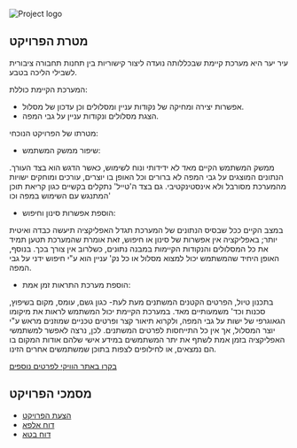 ![Project logo](https://raw.githubusercontent.com/ZehavaFeldman/City-Forest/master/Documnets/%D7%9C%D7%95%D7%92%D7%95%20%D7%9E%D7%9C%D7%90%20(2).png)

## מטרת הפרויקט
עיר יער היא מערכת קיימת שבכללותה נועדה ליצור קישוריות בין תחנות תחבורה ציבורית לשבילי הליכה בטבע.

המערכת הקיימת כוללת:
- אפשרות יצירה ומחיקה של נקודות עניין ומסלולים וכן עדכון של מסלול.
- הצגת מסלולים ונקודות עניין על גבי המפה.

מטרתו של הפרויקט הנוכחי:
- שיפור ממשק המשתמש:

ממשק המשתמש הקיים מאד לא ידידותי ונוח לשימוש, כאשר הדגש הוא בצד העורך. הנתונים המוצגים על גבי המפה לא ברורים וכל האופן בו יוצרים, עורכים ומוחקים ישויות מהמערכת מסורבל ולא אינסטינקטיבי. גם בצד ה'טייל' נתקלים בקשיים כגון קריאת תוכן המתנגש עם השימוש  במפה וכו'
- הוספת אפשרות סינון וחיפוש:

במצב הקיים ככל שבסיס הנתונים של המערכת תגדל האפליקציה תיעשה כבדה ואיטית יותר; באפליקציה אין אפשרות של סינון או חיפוש, זאת אומרת שהמערכת תטען תמיד את כל המסלולים והנקודות הקיימות במבנה נתונים, כשלרוב אין צורך בכך.
בנוסף, האופן היחיד שהמשתמש יכול למצוא מסלול או כל נק' עניין הוא ע"י חיפוש ידני על גבי המפה.
- הוספת מערכת התראות זמן אמת:

בתכנון טיול, הפרטים הקטנים המשתנים מעת לעת- כגון גשם, עומס, מקום בשיפוץ, סכנות וכד' משמעותיים מאד. 
במערכת הקיימת יכול המשתמש לראות את מיקומו הגאוגרפי של ישות על גבי המפה, ולקרוא תיאור קצר ופרטים טכניים שמוזנים מראש ע"י יוצר המסלול, אך אין כל התייחסות לפרטים המשתנים. לכן, נרצה לאפשר למשתמשי האפליקציה בזמן אמת לשתף את יתר המשתמשים במידע אישי שלהם אודות המקום בו הם נמצאים, או לחילופים לצפות בתוכן שמשתמשים אחרים הזינו.


[בקרו באתר הוויקי לפרטים נוספים](https://github.com/ZehavaFeldman/City-Forest/wiki)

[]()
## מסמכי הפרויקט
- [הצעת הפרויקט](https://github.com/ZehavaFeldman/City-Forest/blob/master/Documnets/%D7%94%D7%A6%D7%A2%D7%AA%20%D7%A4%D7%A8%D7%95%D7%99%D7%A7%D7%98-%20%D7%A2%D7%99%D7%A8%20%D7%99%D7%A2%D7%A8.pdf)
- [דוח אלפא](https://github.com/ZehavaFeldman/City-Forest/blob/master/Documnets/דוח%20אלפא.pdf)
- [דוח בטא](https://github.com/ZehavaFeldman/City-Forest/blob/master/Documnets/דוח%20בטא%20.pdf)
